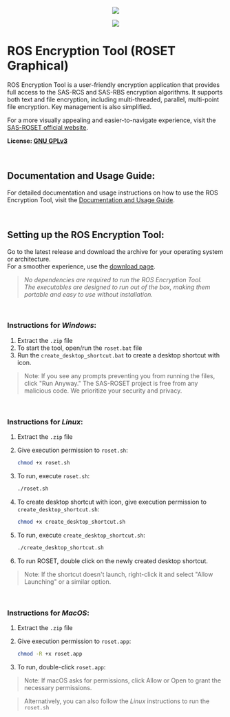 <p align="center">
    <img  src="https://sas-roset.github.io/imgs/SAS_ROSET_LOGO_NAME.png"/>
</p>

<p align="center">
    <img src="https://sas-roset.github.io/imgs/SAS-ROSET_GUI_1.png"/>
</p>

# ROS Encryption Tool (ROSET Graphical)

ROS Encryption Tool is a user-friendly encryption application that provides full access to the SAS-RCS and SAS-RBS encryption algorithms. It supports both text and file encryption, including multi-threaded, parallel, multi-point file encryption. Key management is also simplified.

For a more visually appealing and easier-to-navigate experience, visit the [SAS-ROSET official website](https://sas-roset.github.io).

**License: [GNU GPLv3](LICENSE)**

<br/>

## **Documentation and Usage Guide**:
For detailed documentation and usage instructions on how to use the ROS Encryption Tool, visit the [Documentation and Usage Guide](https://sas-roset.github.io/docs/graphical/graphical.html).

<br/>

## Setting up the ROS Encryption Tool:

Go to the latest release and download the archive for your operating system or architecture.  
For a smoother experience, use the [download page](https://sas-roset.github.io/download.html).

> _No dependencies are required to run the ROS Encryption Tool._  
> _The executables are designed to run out of the box, making them portable and easy to use without installation._

<br/>

### Instructions for *Windows*:
1. Extract the `.zip` file
2. To start the tool, open/run the `roset.bat` file
3.  Run the `create_desktop_shortcut.bat` to create a desktop shortcut with icon.

> Note: If you see any prompts preventing you from running the files, click "Run Anyway."
> The SAS-ROSET project is free from any malicious code. We prioritize your security and privacy.

<br/>

### Instructions for *Linux*:
1. Extract the `.zip` file
2. Give execution permission to `roset.sh`:
    ```bash
   chmod +x roset.sh
    ```
4. To run, execute `roset.sh`:
   ```bash
   ./roset.sh
   ```

6. To create desktop shortcut with icon, give execution permission to `create_desktop_shortcut.sh`:
    ```bash
    chmod +x create_desktop_shortcut.sh
    ```

8. To run, execute `create_desktop_shortcut.sh`:
   ```bash
   ./create_desktop_shortcut.sh
   ```

10. To run ROSET, double click on the newly created desktop shortcut.

> Note: If the shortcut doesn't launch, right-click it and select "Allow Launching" or a similar option.

<br/>

### **Instructions for *MacOS***:
1. Extract the `.zip` file
2. Give execution permission to `roset.app`:

    ```bash
   chmod -R +x roset.app
    ```
4. To run, double-click `roset.app`:

> Note: If macOS asks for permissions, click Allow or Open to grant the necessary permissions.

> Alternatively, you can also follow the *Linux* instructions to run the `roset.sh`

<br/>
